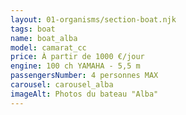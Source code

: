 ```yaml
---
layout: 01-organisms/section-boat.njk
tags: boat
name: boat_alba
model: camarat_cc
price: À partir de 1000 €/jour
engine: 100 ch YAMAHA - 5,5 m
passengersNumber: 4 personnes MAX
carousel: carousel_alba
imageAlt: Photos du bateau "Alba"
---
```

